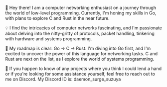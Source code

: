 👋 Hey there! I am a computer networking enthusiast on a journey through the world of low-level programming. Currently, I'm honing my skills in Go, with plans to explore C and Rust in the near future.

💡 I find the intricacies of computer networks fascinating, and I'm passionate about delving into the nitty-gritty of protocols, packet handling, tinkering with hardware and systems programming.

🌱 My roadmap is clear: Go -> C -> Rust. I'm diving into Go first, and I'm excited to uncover the power of this language for networking tasks. C and Rust are next on the list, as I explore the world of systems programming.

🤝 If you happen to know of any projects where you think I could lend a hand or if you're looking for some assistance yourself, feel free to reach out to me on Discord. My Discord ID is: daemon_surge_suzuya 

<!---
daemon-surge-suzuya/daemon-surge-suzuya is a ✨ special ✨ repository because its `README.md` (this file) appears on your GitHub profile.
You can click the Preview link to take a look at your changes.
--->
